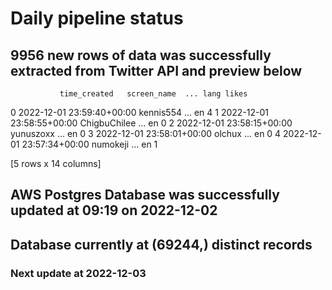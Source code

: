 # Daily pipeline status
## 9956 new rows of data was successfully extracted from Twitter API and preview below
               time_created   screen_name  ... lang likes
0 2022-12-01 23:59:40+00:00     kennis554  ...   en     4
1 2022-12-01 23:58:55+00:00  ChigbuChilee  ...   en     0
2 2022-12-01 23:58:15+00:00     yunuszoxx  ...   en     0
3 2022-12-01 23:58:01+00:00        olchux  ...   en     0
4 2022-12-01 23:57:34+00:00      numokeji  ...   en     1

[5 rows x 14 columns]
## AWS Postgres Database was successfully updated at  09:19 on 2022-12-02
## Database currently at (69244,) distinct records
### Next update at 2022-12-03
